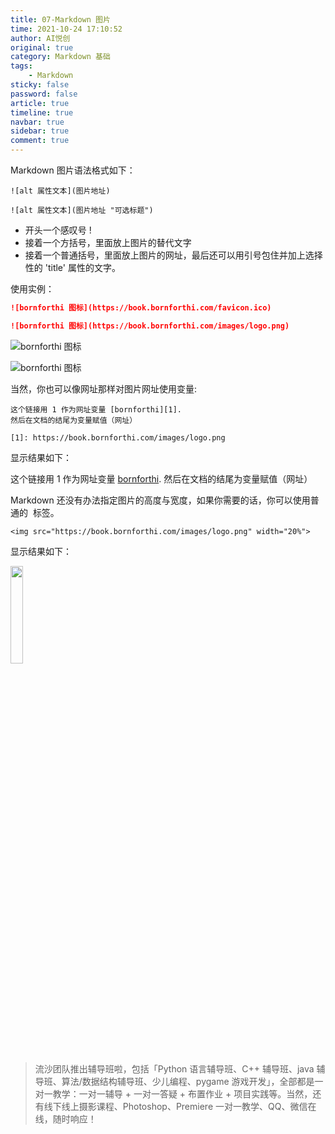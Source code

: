 ```yaml
---
title: 07-Markdown 图片
time: 2021-10-24 17:10:52
author: AI悦创
original: true
category: Markdown 基础
tags:
    - Markdown
sticky: false
password: false
article: true
timeline: true
navbar: true
sidebar: true
comment: true
---
```


Markdown 图片语法格式如下：

```
![alt 属性文本](图片地址)

![alt 属性文本](图片地址 "可选标题")
```

- 开头一个感叹号 !
- 接着一个方括号，里面放上图片的替代文字
- 接着一个普通括号，里面放上图片的网址，最后还可以用引号包住并加上选择性的 'title' 属性的文字。

使用实例：

```markdown
![bornforthi 图标](https://book.bornforthi.com/favicon.ico)

![bornforthi 图标](https://book.bornforthi.com/images/logo.png)
```

![bornforthi 图标](https://book.bornforthi.com/favicon.ico)

![bornforthi 图标](https://book.bornforthi.com/images/logo.png)

当然，你也可以像网址那样对图片网址使用变量:

```
这个链接用 1 作为网址变量 [bornforthi][1].
然后在文档的结尾为变量赋值（网址）

[1]: https://book.bornforthi.com/images/logo.png
```

显示结果如下：

这个链接用 1 作为网址变量 [bornforthi][1].
然后在文档的结尾为变量赋值（网址）

[1]: https://book.bornforthi.com/images/logo.png

Markdown 还没有办法指定图片的高度与宽度，如果你需要的话，你可以使用普通的 <img> 标签。

```
<img src="https://book.bornforthi.com/images/logo.png" width="20%">
```

显示结果如下：

<img src="https://book.bornforthi.com/images/logo.png" width="20%">

> 流沙团队推出辅导班啦，包括「Python 语言辅导班、C++ 辅导班、java 辅导班、算法/数据结构辅导班、少儿编程、pygame 游戏开发」，全部都是一对一教学：一对一辅导 + 一对一答疑 + 布置作业 + 项目实践等。当然，还有线下线上摄影课程、Photoshop、Premiere 一对一教学、QQ、微信在线，随时响应！